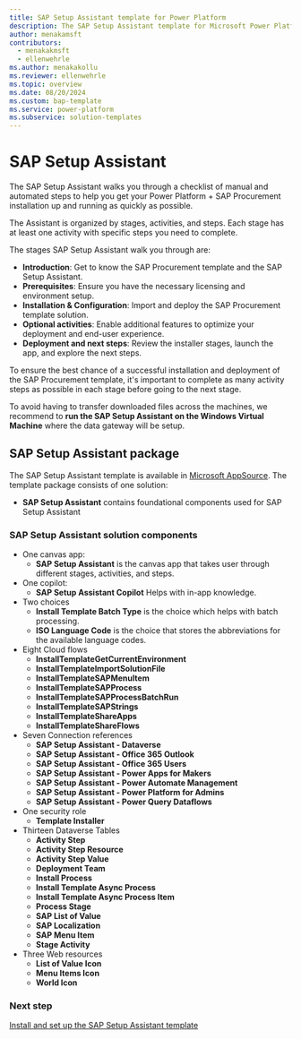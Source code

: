 ```yaml
---
title: SAP Setup Assistant template for Power Platform
description: The SAP Setup Assistant template for Microsoft Power Platform enables get Power Platform + SAP installation up.
author: menakamsft
contributors:
  - menakakmsft
  - ellenwehrle
ms.author: menakakollu
ms.reviewer: ellenwehrle
ms.topic: overview
ms.date: 08/20/2024
ms.custom: bap-template
ms.service: power-platform
ms.subservice: solution-templates
---
```


# SAP Setup Assistant

The SAP Setup Assistant walks you through a checklist of manual and automated steps to help you get your Power Platform + SAP Procurement installation up and running as quickly as possible.

The Assistant is organized by stages, activities, and steps. Each stage has at least one activity with specific steps you need to complete.

The stages SAP Setup Assistant walk you through are:

- **Introduction**: Get to know the SAP Procurement template and the SAP Setup Assistant.
- **Prerequisites**: Ensure you have the necessary licensing and environment setup.
- **Installation & Configuration**: Import and deploy the SAP Procurement template solution.
- **Optional activities**: Enable additional features to optimize your deployment and end-user experience.
- **Deployment and next steps**: Review the installer stages, launch the app, and explore the next steps.
  
To ensure the best chance of a successful installation and deployment of the SAP Procurement template, it's important to complete as many activity steps as possible in each stage before going to the next stage.

To avoid having to transfer downloaded files across the machines, we recommend to **run the SAP Setup Assistant on the Windows Virtual Machine** where the data gateway will be setup. 

## SAP Setup Assistant package

The SAP Setup Assistant template is available in [Microsoft AppSource](<https://aka.ms/AccessSAPSetupAssistantTemplate>). The template package consists of one solution:

- **SAP Setup Assistant** contains foundational components used for SAP Setup Assistant

### SAP Setup Assistant solution components

- One canvas app:
  - **SAP Setup Assistant** is the canvas app that takes user through different stages, activities, and steps.
- One copilot:
  - **SAP Setup Assistant Copilot** Helps with in-app knowledge.
- Two choices
  - **Install Template Batch Type** is the choice which helps with batch processing.
  - **ISO Language Code** is the choice that stores the abbreviations for the available language codes.
- Eight Cloud flows
  - **InstallTemplateGetCurrentEnvironment**
  - **InstallTemplateImportSolutionFile**
  - **InstallTemplateSAPMenuItem**
  - **InstallTemplateSAPProcess**
  - **InstallTemplateSAPProcessBatchRun**
  - **InstallTemplateSAPStrings**
  - **InstallTemplateShareApps**
  - **InstallTemplateShareFlows**
- Seven Connection references
  - **SAP Setup Assistant - Dataverse**
  - **SAP Setup Assistant - Office 365 Outlook**
  - **SAP Setup Assistant - Office 365 Users**
  - **SAP Setup Assistant - Power Apps for Makers**
  - **SAP Setup Assistant - Power Automate Management**
  - **SAP Setup Assistant - Power Platform for Admins**
  - **SAP Setup Assistant - Power Query Dataflows**
- One security role
  - **Template Installer**
- Thirteen Dataverse Tables
  - **Activity Step**
  - **Activity Step Resource**
  - **Activity Step Value**
  - **Deployment Team**
  - **Install Process**
  - **Install Template Async Process**
  - **Install Template Async Process Item**
  - **Process Stage**
  - **SAP List of Value**
  - **SAP Localization**
  - **SAP Menu Item**
  - **Stage Activity**
- Three Web resources
  - **List of Value Icon**
  - **Menu Items Icon**
  - **World Icon**

### Next step

[Install and set up the SAP Setup Assistant template](install-and-set-up.md)

